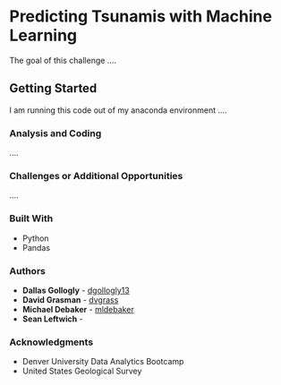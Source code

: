 # Predicting Tsunamis with Machine Learning

The goal of this challenge ....

## Getting Started 

I am running this code out of my anaconda environment .... 

### Analysis and Coding 

....

### Challenges or Additional Opportunities

....

### Built With

* Python
* Pandas 

### Authors

* **Dallas Gollogly** - [dgollogly13](https://github.com/dgollogly13)
* **David Grasman** - [dvgrass](https://github.com/dvgrass)
* **Michael Debaker** - [mldebaker](https://github.com/mldebaker)
* **Sean Leftwich** - 

### Acknowledgments

* Denver University Data Analytics Bootcamp 
* United States Geological Survey
